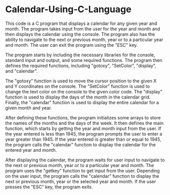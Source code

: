 # Calendar-Using-C-Language
This code is a C program that displays a calendar for any given year and month. The program takes input from the user for the year and month and then displays the calendar using the console. The program also has the ability to navigate to the next or previous month, year or to a particular year and month. The user can exit the program using the "ESC" key.

The program starts by including the necessary libraries for the console, standard input and output, and some required functions. The program then defines the required functions, including "gotoxy", "SetColor", "display", and "calendar".

The "gotoxy" function is used to move the cursor position to the given X and Y coordinates on the console. The "SetColor" function is used to change the text color on the console to the given color code. The "display" function is used to display the days of the month in the calendar grid. Finally, the "calendar" function is used to display the entire calendar for a given month and year.

After defining these functions, the program initializes some arrays to store the names of the months and the days of the week. It then defines the main function, which starts by getting the year and month input from the user. If the year entered is less than 1945, the program prompts the user to enter a year greater than 1945. If the year entered is greater than or equal to 1945, the program calls the "calendar" function to display the calendar for the entered year and month.

After displaying the calendar, the program waits for user input to navigate to the next or previous month, year or to a particular year and month. The program uses the "getkey" function to get input from the user. Depending on the user input, the program calls the "calendar" function to display the next or previous month, year or the selected year and month. If the user presses the "ESC" key, the program exits.
